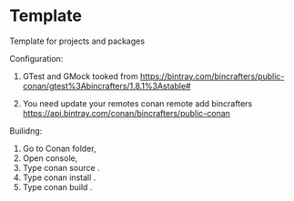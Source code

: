 # Template
Template for projects and packages

Configuration:
1. GTest and GMock tooked from 
   https://bintray.com/bincrafters/public-conan/gtest%3Abincrafters/1.8.1%3Astable#

2. You need update your remotes
   conan remote add bincrafters https://api.bintray.com/conan/bincrafters/public-conan

Builidng:
1. Go to Conan folder,
2. Open console,
3. Type conan source .
4. Type conan install .
5. Type conan build .
